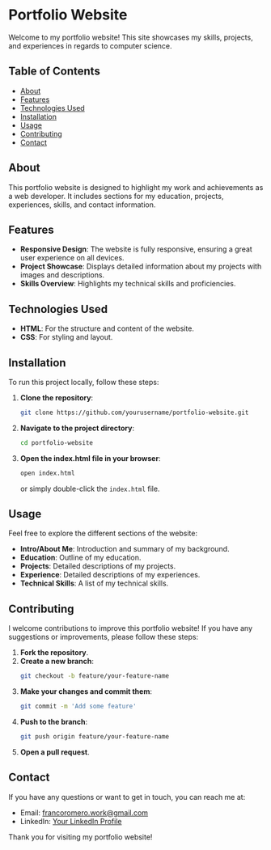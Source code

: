 # Portfolio Website

Welcome to my portfolio website! This site showcases my skills, projects, and experiences in regards to computer science.

## Table of Contents
- [About](#about)
- [Features](#features)
- [Technologies Used](#technologies-used)
- [Installation](#installation)
- [Usage](#usage)
- [Contributing](#contributing)
- [Contact](#contact)

## About

This portfolio website is designed to highlight my work and achievements as a web developer. It includes sections for my education, projects, experiences, skills, and contact information.

## Features

- **Responsive Design**: The website is fully responsive, ensuring a great user experience on all devices.
- **Project Showcase**: Displays detailed information about my projects with images and descriptions.
- **Skills Overview**: Highlights my technical skills and proficiencies.

## Technologies Used

- **HTML**: For the structure and content of the website.
- **CSS**: For styling and layout.

## Installation

To run this project locally, follow these steps:

1. **Clone the repository**:
    ```bash
    git clone https://github.com/yourusername/portfolio-website.git
    ```

2. **Navigate to the project directory**:
    ```bash
    cd portfolio-website
    ```

3. **Open the index.html file in your browser**:
    ```bash
    open index.html
    ```
    or simply double-click the `index.html` file.

## Usage

Feel free to explore the different sections of the website:

- **Intro/About Me**: Introduction and summary of my background.
- **Education**: Outline of my education.
- **Projects**: Detailed descriptions of my projects.
- **Experience**: Detailed descriptions of my experiences.
- **Technical Skills**: A list of my technical skills.

## Contributing

I welcome contributions to improve this portfolio website! If you have any suggestions or improvements, please follow these steps:

1. **Fork the repository**.
2. **Create a new branch**:
    ```bash
    git checkout -b feature/your-feature-name
    ```
3. **Make your changes and commit them**:
    ```bash
    git commit -m 'Add some feature'
    ```
4. **Push to the branch**:
    ```bash
    git push origin feature/your-feature-name
    ```
5. **Open a pull request**.

## Contact

If you have any questions or want to get in touch, you can reach me at:

- Email: [francoromero.work@gmail.com](mailto:francoromero.work@gmail.com)
- LinkedIn: [Your LinkedIn Profile](https://www.linkedin.com/in/franco-e-romero)

Thank you for visiting my portfolio website!
